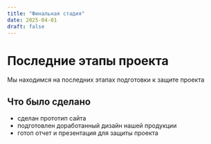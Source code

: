 ```yaml
---
title: "Финальная стадия"
date: 2025-04-01
draft: false
---
```


# Последние этапы проекта

Мы находимся на последних этапах подготовки к защите проекта

## Что было сделано

- сделан прототип сайта
- подготовлен доработанный дизайн нашей продукции
- готоп отчет и презентация для защиты проекта


